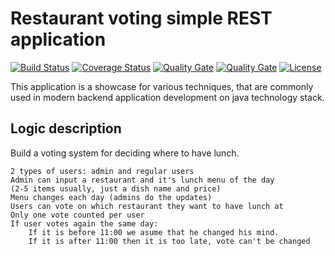 # Restaurant voting simple REST application

[![Build Status](https://travis-ci.org/t-izbassar/topjava-graduation.svg?branch=master)](https://travis-ci.org/t-izbassar/topjava-graduation)
[![Coverage Status](https://codecov.io/gh/t-izbassar/topjava-graduation/branch/master/graph/badge.svg)](https://codecov.io/gh/t-izbassar/topjava-graduation)
[![Quality Gate](https://sonarqube.com/api/badges/gate?key=com.github.tizbassar:topjava-graduation)](https://sonarqube.com/dashboard/index/com.github.tizbassar:topjava-graduation)
[![Quality Gate](https://sonarqube.com/api/badges/measure?key=com.github.tizbassar:topjava-graduation&metric=sqale_debt_ratio)](https://sonarqube.com/dashboard/index/com.github.tizbassar:topjava-graduation)
[![License](https://img.shields.io/badge/license-MIT-green.svg)](https://github.com/t-izbassar/topjava-graduation/blob/master/LICENSE)

This application is a showcase for various
techniques, that are commonly used in modern
backend application development on java
technology stack.

## Logic description

Build a voting system for deciding where to have lunch.

    2 types of users: admin and regular users
    Admin can input a restaurant and it's lunch menu of the day 
    (2-5 items usually, just a dish name and price)
    Menu changes each day (admins do the updates)
    Users can vote on which restaurant they want to have lunch at
    Only one vote counted per user
    If user votes again the same day:
        If it is before 11:00 we asume that he changed his mind.
        If it is after 11:00 then it is too late, vote can't be changed
